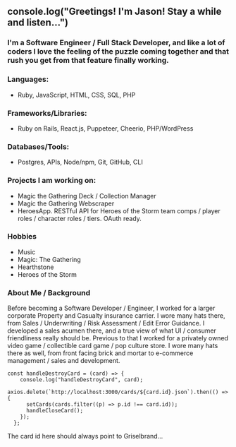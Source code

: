 ## console.log("Greetings! I'm Jason! Stay a while and listen...")

### I'm a Software Engineer / Full Stack Developer, and like a lot of coders I love the feeling of the puzzle coming together and that rush you get from that feature finally working.
### Languages:  
- Ruby, JavaScript, HTML, CSS, SQL, PHP
### Frameworks/Libraries:  
- Ruby on Rails, React.js, Puppeteer, Cheerio, PHP/WordPress
### Databases/Tools:  
- Postgres, APIs, Node/npm, Git, GitHub, CLI

### Projects I am working on:
- Magic the Gathering Deck / Collection Manager
- Magic the Gathering Webscraper
- HeroesApp. RESTful API for Heroes of the Storm team comps / player roles / character roles / tiers.  OAuth ready.

### Hobbies
- Music
- Magic: The Gathering
- Hearthstone
- Heroes of the Storm

### About Me / Background
Before becoming a Software Developer / Engineer, I worked for a larger corporate Property and Casualty insurance carrier.  I wore many hats there, from Sales / Underwriting / Risk Assessment / Edit Error Guidance.  I developed a sales acumen there, and a true view of what UI / consumer friendliness really should be.  Previous to that I worked for a privately owned video game / collectible card game / pop culture store.  I wore many hats there as well, from front facing brick and mortar to e-commerce management / sales and development.  

```
const handleDestroyCard = (card) => {
    console.log("handleDestroyCard", card);
    axios.delete(`http://localhost:3000/cards/${card.id}.json`).then(() => {
      setCards(cards.filter((p) => p.id !== card.id));
      handleCloseCard();
    });
  };
```
The card id here should always point to Griselbrand...
